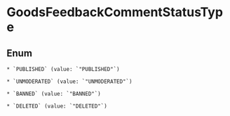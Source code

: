 
# GoodsFeedbackCommentStatusType

## Enum


    * `PUBLISHED` (value: `"PUBLISHED"`)

    * `UNMODERATED` (value: `"UNMODERATED"`)

    * `BANNED` (value: `"BANNED"`)

    * `DELETED` (value: `"DELETED"`)



